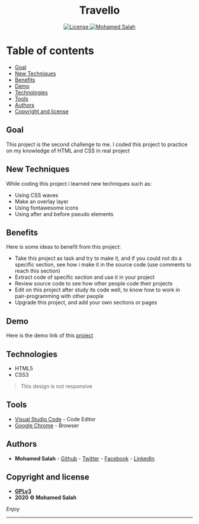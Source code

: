 <h1 align="center">Travello</h1>

<p align="center">

<a href=https://www.gnu.org/licenses/gpl-3.0>
<img src="https://img.shields.io/badge/license-GPLv3-blue" alt="License">
</a>

<a href="https://github.com/salahineo/">
<img src="https://img.shields.io/badge/Author-Mohamed%20Salah-red" alt="Mohamed Salah">
</a>

</p>

# Table of contents

- [Goal](#goal)
- [New Techniques](#new-techniques)
- [Benefits](#benefits)
- [Demo](#demo)
- [Technologies](#technologies)
- [Tools](#tools)
- [Authors](#authors)
- [Copyright and license](#copyright-and-license)

## Goal

This project is the second challenge to me. I coded this project to practice on my knowledge of HTML and CSS in real project

## New Techniques

While coding this project i learned new techniques such as:

- Using CSS waves
- Make an overlay layer
- Using fontawesome icons
- Using after and before pseudo elements

## Benefits

Here is some ideas to benefit from this project:

- Take this project as task and try to make it, and if you could not do a specific section, see how i make it in the source code (use comments to reach this section)
- Extract code of specific section and use it in your project
- Review source code to see how other people code their projects
- Edit on this project after study its code well, to know how to work in pair-programming with other people
- Upgrade this project, and add your own sections or pages

## Demo

Here is the demo link of this [project](https://salahineo.github.io/Travello/)

## Technologies

- HTML5
- CSS3

> This design is not responsive

## Tools

- [Visual Studio Code](https://code.visualstudio.com/) - Code Editor
- [Google Chrome](https://www.google.com/chrome/) - Browser

## Authors

- **Mohamed Salah** - [Github](https://github.com/salahineo/) - [Twitter](https://twitter.com/salahineo/) - [Facebook](https://www.facebook.com/salahineo/) - [LinkedIn](https://www.linkedin.com/in/salahineo/)

## Copyright and license

- **[GPLv3](https://www.gnu.org/licenses/gpl-3.0)**
- **2020 © Mohamed Salah**

_Enjoy_

---
